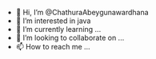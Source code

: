 - 👋 Hi, I’m @ChathuraAbeygunawardhana
- 👀 I’m interested in java
- 🌱 I’m currently learning ...
- 💞️ I’m looking to collaborate on ...
- 📫 How to reach me ...

<!---
ChathuraAbeygunawardhana/ChathuraAbeygunawardhana is a ✨ special ✨ repository because its `README.md` (this file) appears on your GitHub profile.
You can click the Preview link to take a look at your changes.
--->
